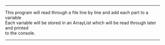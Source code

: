 **********************************************************************************************
 This program will read through a file line by line and add each part to a variable         
Each variable will be stored in an ArrayList which will be read through later and printed  
to the console.                                                                            
**********************************************************************************************
